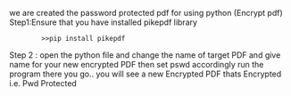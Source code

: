 we are created the password protected pdf for using python (Encrypt pdf)
Step1:Ensure that you have installed pikepdf library

  <!-- Use this command in cmd -->

            >>pip install pikepdf

Step 2 : open the python file and change the name of target PDF and give name for your new encrypted PDF then set pswd accordingly run the program there you go.. you will see a new Encrypted PDF thats Encrypted i.e. Pwd Protected